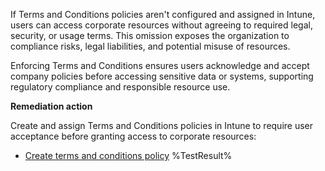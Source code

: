 If Terms and Conditions policies aren't configured and assigned in Intune, users can access corporate resources without agreeing to required legal, security, or usage terms. This omission exposes the organization to compliance risks, legal liabilities, and potential misuse of resources.

Enforcing Terms and Conditions ensures users acknowledge and accept company policies before accessing sensitive data or systems, supporting regulatory compliance and responsible resource use.

**Remediation action**

Create and assign Terms and Conditions policies in Intune to require user acceptance before granting access to corporate resources:  
- [Create terms and conditions policy](https://learn.microsoft.com/intune/intune-service/enrollment/terms-and-conditions-create?wt.mc_id=zerotrustrecommendations_automation_content_cnl_csasci)<!--- Results --->
%TestResult%

